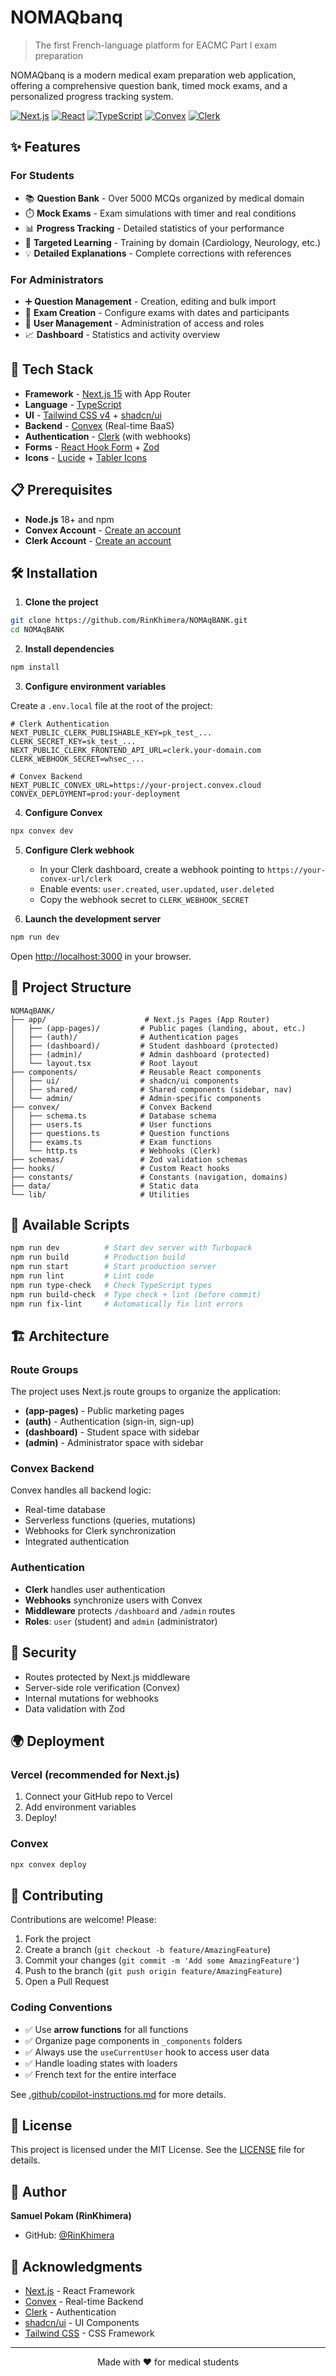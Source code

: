 # NOMAQbanq

> The first French-language platform for EACMC Part I exam preparation

NOMAQbanq is a modern medical exam preparation web application, offering a comprehensive question bank, timed mock exams, and a personalized progress tracking system.

[![Next.js](https://img.shields.io/badge/Next.js-15-black?logo=next.js)](https://nextjs.org/)
[![React](https://img.shields.io/badge/React-19-blue?logo=react)](https://react.dev/)
[![TypeScript](https://img.shields.io/badge/TypeScript-5-blue?logo=typescript)](https://www.typescriptlang.org/)
[![Convex](https://img.shields.io/badge/Convex-Backend-orange)](https://convex.dev/)
[![Clerk](https://img.shields.io/badge/Clerk-Auth-purple)](https://clerk.com/)

## ✨ Features

### For Students

- 📚 **Question Bank** - Over 5000 MCQs organized by medical domain
- ⏱️ **Mock Exams** - Exam simulations with timer and real conditions
- 📊 **Progress Tracking** - Detailed statistics of your performance
- 🎯 **Targeted Learning** - Training by domain (Cardiology, Neurology, etc.)
- 💡 **Detailed Explanations** - Complete corrections with references

### For Administrators

- ➕ **Question Management** - Creation, editing and bulk import
- 📝 **Exam Creation** - Configure exams with dates and participants
- 👥 **User Management** - Administration of access and roles
- 📈 **Dashboard** - Statistics and activity overview

## 🚀 Tech Stack

- **Framework** - [Next.js 15](https://nextjs.org/) with App Router
- **Language** - [TypeScript](https://www.typescriptlang.org/)
- **UI** - [Tailwind CSS v4](https://tailwindcss.com/) + [shadcn/ui](https://ui.shadcn.com/)
- **Backend** - [Convex](https://convex.dev/) (Real-time BaaS)
- **Authentication** - [Clerk](https://clerk.com/) (with webhooks)
- **Forms** - [React Hook Form](https://react-hook-form.com/) + [Zod](https://zod.dev/)
- **Icons** - [Lucide](https://lucide.dev/) + [Tabler Icons](https://tabler.io/icons)

## 📋 Prerequisites

- **Node.js** 18+ and npm
- **Convex Account** - [Create an account](https://convex.dev/)
- **Clerk Account** - [Create an account](https://clerk.com/)

## 🛠️ Installation

1. **Clone the project**

```bash
git clone https://github.com/RinKhimera/NOMAqBANK.git
cd NOMAqBANK
```

2. **Install dependencies**

```bash
npm install
```

3. **Configure environment variables**

Create a `.env.local` file at the root of the project:

```env
# Clerk Authentication
NEXT_PUBLIC_CLERK_PUBLISHABLE_KEY=pk_test_...
CLERK_SECRET_KEY=sk_test_...
NEXT_PUBLIC_CLERK_FRONTEND_API_URL=clerk.your-domain.com
CLERK_WEBHOOK_SECRET=whsec_...

# Convex Backend
NEXT_PUBLIC_CONVEX_URL=https://your-project.convex.cloud
CONVEX_DEPLOYMENT=prod:your-deployment
```

4. **Configure Convex**

```bash
npx convex dev
```

5. **Configure Clerk webhook**
   - In your Clerk dashboard, create a webhook pointing to `https://your-convex-url/clerk`
   - Enable events: `user.created`, `user.updated`, `user.deleted`
   - Copy the webhook secret to `CLERK_WEBHOOK_SECRET`

6. **Launch the development server**

```bash
npm run dev
```

Open [http://localhost:3000](http://localhost:3000) in your browser.

## 📁 Project Structure

```
NOMAqBANK/
├── app/                      # Next.js Pages (App Router)
│   ├── (app-pages)/         # Public pages (landing, about, etc.)
│   ├── (auth)/              # Authentication pages
│   ├── (dashboard)/         # Student dashboard (protected)
│   ├── (admin)/             # Admin dashboard (protected)
│   └── layout.tsx           # Root layout
├── components/              # Reusable React components
│   ├── ui/                  # shadcn/ui components
│   ├── shared/              # Shared components (sidebar, nav)
│   └── admin/               # Admin-specific components
├── convex/                  # Convex Backend
│   ├── schema.ts            # Database schema
│   ├── users.ts             # User functions
│   ├── questions.ts         # Question functions
│   ├── exams.ts             # Exam functions
│   └── http.ts              # Webhooks (Clerk)
├── schemas/                 # Zod validation schemas
├── hooks/                   # Custom React hooks
├── constants/               # Constants (navigation, domains)
├── data/                    # Static data
└── lib/                     # Utilities
```

## 🎨 Available Scripts

```bash
npm run dev          # Start dev server with Turbopack
npm run build        # Production build
npm run start        # Start production server
npm run lint         # Lint code
npm run type-check   # Check TypeScript types
npm run build-check  # Type check + lint (before commit)
npm run fix-lint     # Automatically fix lint errors
```

## 🏗️ Architecture

### Route Groups

The project uses Next.js route groups to organize the application:

- **(app-pages)** - Public marketing pages
- **(auth)** - Authentication (sign-in, sign-up)
- **(dashboard)** - Student space with sidebar
- **(admin)** - Administrator space with sidebar

### Convex Backend

Convex handles all backend logic:

- Real-time database
- Serverless functions (queries, mutations)
- Webhooks for Clerk synchronization
- Integrated authentication

### Authentication

- **Clerk** handles user authentication
- **Webhooks** synchronize users with Convex
- **Middleware** protects `/dashboard` and `/admin` routes
- **Roles**: `user` (student) and `admin` (administrator)

## 🔐 Security

- Routes protected by Next.js middleware
- Server-side role verification (Convex)
- Internal mutations for webhooks
- Data validation with Zod

## 🌍 Deployment

### Vercel (recommended for Next.js)

1. Connect your GitHub repo to Vercel
2. Add environment variables
3. Deploy!

### Convex

```bash
npx convex deploy
```

## 🤝 Contributing

Contributions are welcome! Please:

1. Fork the project
2. Create a branch (`git checkout -b feature/AmazingFeature`)
3. Commit your changes (`git commit -m 'Add some AmazingFeature'`)
4. Push to the branch (`git push origin feature/AmazingFeature`)
5. Open a Pull Request

### Coding Conventions

- ✅ Use **arrow functions** for all functions
- ✅ Organize page components in `_components` folders
- ✅ Always use the `useCurrentUser` hook to access user data
- ✅ Handle loading states with loaders
- ✅ French text for the entire interface

See [.github/copilot-instructions.md](.github/copilot-instructions.md) for more details.

## 📝 License

This project is licensed under the MIT License. See the [LICENSE](LICENSE) file for details.

## 👥 Author

**Samuel Pokam (RinKhimera)**

- GitHub: [@RinKhimera](https://github.com/RinKhimera)

## 🙏 Acknowledgments

- [Next.js](https://nextjs.org/) - React Framework
- [Convex](https://convex.dev/) - Real-time Backend
- [Clerk](https://clerk.com/) - Authentication
- [shadcn/ui](https://ui.shadcn.com/) - UI Components
- [Tailwind CSS](https://tailwindcss.com/) - CSS Framework

---

<div align="center">
Made with ❤️ for medical students
</div>
